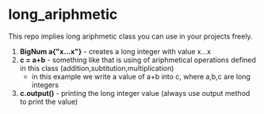 # long_ariphmetic
This repo implies long ariphmetic class you can use in your projects freely.

1. **BigNum a{"x...x"}** - creates a long integer with value x...x
2. **c = a+b** - something like that is using of ariphmetical operations defined in this class (addition,subtitution,multiplication)
   - in this example we write a value of a+b into c, where a,b,c are long integers
3. **c.output()** - printing the long integer value (always use output method to print the value)
